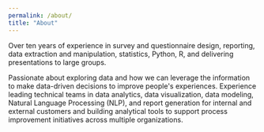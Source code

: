 ```yaml
---
permalink: /about/
title: "About"
---
```


Over ten years of experience in survey and questionnaire design, reporting, data extraction and manipulation, statistics, Python, R, and delivering presentations to large groups.

Passionate about exploring data and how we can leverage the information to make data-driven decisions to improve people's experiences. Experience leading technical teams in data analytics, data visualization, data modeling, Natural Language Processing (NLP), and report generation for internal and external customers and building analytical tools to support process improvement initiatives across multiple organizations.
